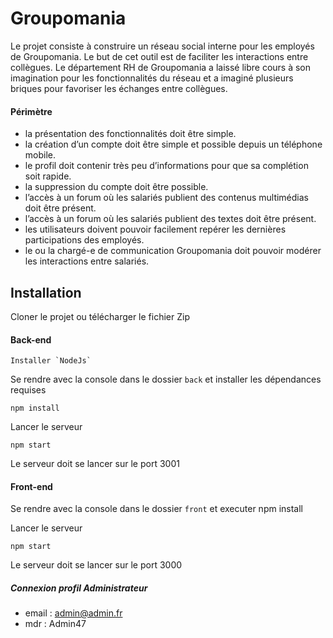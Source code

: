 # Groupomania

Le projet consiste à construire un réseau social interne pour les employés de Groupomania. Le but de cet outil est de faciliter les interactions entre collègues. Le département RH de Groupomania a laissé libre cours à son imagination pour les fonctionnalités du réseau et a imaginé plusieurs briques pour favoriser les échanges entre collègues.

#### Périmètre


* la présentation des fonctionnalités doit être simple.
* la création d’un compte doit être simple et possible depuis un téléphone mobile.
* le profil doit contenir très peu d’informations pour que sa complétion soit rapide.
* la suppression du compte doit être possible.
* l’accès à un forum où les salariés publient des contenus multimédias doit être présent.
* l’accès à un forum où les salariés publient des textes doit être présent.
* les utilisateurs doivent pouvoir facilement repérer les dernières participations des employés.
* le ou la chargé-e de communication Groupomania doit pouvoir modérer les interactions entre
salariés.


## Installation

Cloner le projet ou télécharger le fichier Zip

#### Back-end
    Installer `NodeJs`
    
Se rendre avec la console dans le dossier `back`
et installer les dépendances requises 

    npm install

Lancer le serveur

    npm start
    
Le serveur doit se lancer sur le port 3001


#### Front-end

Se rendre avec la console dans le dossier `front` et executer
    npm install

Lancer le serveur

    npm start
    
Le serveur doit se lancer sur le port 3000


##### Connexion profil Administrateur
* email : admin@admin.fr
* mdr : Admin47



